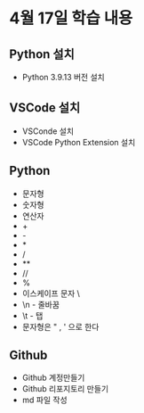 # 4월 17일 학습 내용
## Python 설치
- Python  3.9.13 버전 설치
## VSCode 설치
- VSConde 설치
- VSCode Python Extension 설치
## Python
- 문자형
- 숫자형
- 연산자
- \+
- \-
- \*
- /
- \*\*
- //
- %
- 이스케이프 문자 \
- \n - 줄바꿈
- \t - 탭
- 문자형은 " , ' 으로 한다
## Github
- Github 계정만들기
- Github 리포지토리 만들기
- md 파일 작성
